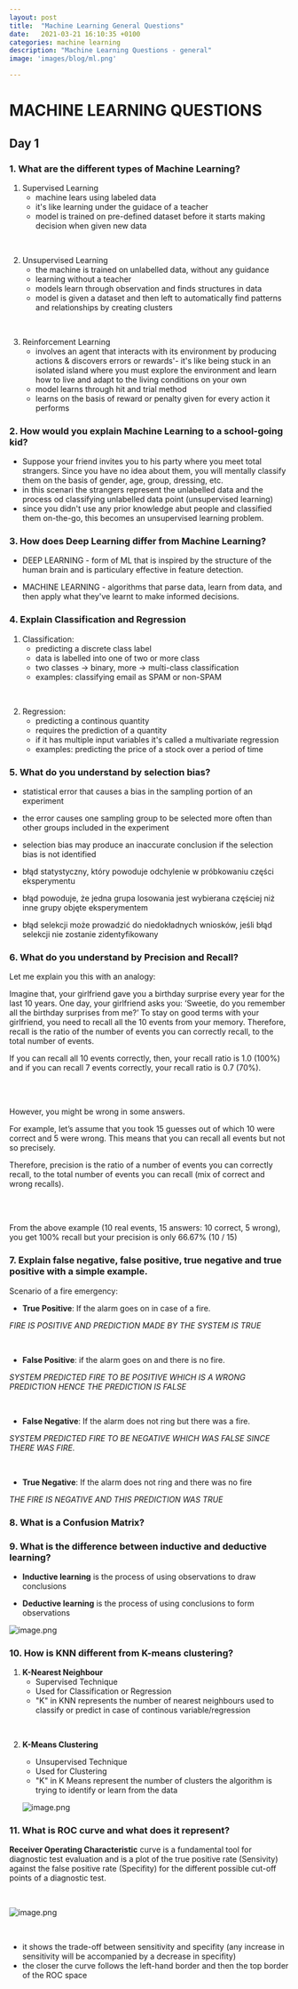 ```yaml
---
layout: post
title:  "Machine Learning General Questions"
date:   2021-03-21 16:10:35 +0100
categories: machine learning
description: "Machine Learning Questions - general"
image: 'images/blog/ml.png'

---
```


# MACHINE LEARNING QUESTIONS

##  Day 1

### 1. What are the different types of Machine Learning?
1. Supervised Learning
    - machine lears using labeled data
    - it's like learning under the guidace of a teacher
    - model is trained on pre-defined dataset before it starts making decision when given new data

<br>

2. Unsupervised Learning
    - the machine is trained on unlabelled data, without any guidance
    - learning without a teacher
    - models learn through observation and finds structures in data
    - model is given a dataset and then left to automatically find patterns and relationships by creating clusters

<br>

3. Reinforcement Learning
    - involves an agent that interacts with its environment by producing actions & discovers errors or rewards'- it's like being stuck in an isolated island where you must explore the environment and learn how to live and adapt to the living conditions on your own
    - model learns through hit and trial method
    - learns on the basis of reward or penalty given for every action it performs

### 2. How would you explain Machine Learning to a school-going kid?
- Suppose your friend invites you to his party where you meet total strangers.
Since you have no idea about them, you will mentally classify them on the basis of gender, age, group, dressing, etc.
- in this scenari the strangers represent the unlabelled data and the process od classifying unlabelled data point (unsupervised learning)
- since you didn't use any prior knowledge abut people and classified them on-the-go, this becomes an unsupervised learning problem.

### 3.  How does Deep Learning differ from Machine Learning?
- DEEP LEARNING - form of ML that is inspired by the structure of the human brain and is particulary effective in feature detection.

- MACHINE LEARNING - algorithms that parse data, learn from data, and then apply what they've learnt to make informed decisions.

### 4. Explain Classification and Regression
1. Classification:
    - predicting a discrete class label
    - data is labelled into one of two or more class
    - two classes -> binary, more -> multi-class classification
    - examples: classifying email as SPAM or non-SPAM

<br>

2. Regression:
    - predicting a continous quantity
    - requires the prediction of a quantity
    - if it has multiple input variables it's called a multivariate regression
    - examples: predicting the price of a stock over a period of time

### 5. What do you understand by selection bias?
- statistical error that causes a bias in the sampling portion of an experiment
- the error causes one sampling group to be selected more often than other groups included in the experiment
- selection bias may produce an inaccurate conclusion if the selection bias is not identified

- błąd statystyczny, który powoduje odchylenie w próbkowaniu części eksperymentu
- błąd powoduje, że jedna grupa losowania jest wybierana częściej niż inne grupy objęte eksperymentem
- błąd selekcji może prowadzić do niedokładnych wniosków, jeśli błąd selekcji nie zostanie zidentyfikowany

### 6. What do you understand by Precision and Recall?
Let me explain you this with an analogy:

Imagine that, your girlfriend gave you a birthday surprise every year for the last 10 years. One day, your girlfriend asks you: ‘Sweetie, do you remember all the birthday surprises from me?’
To stay on good terms with your girlfriend, you need to recall all the 10 events from your memory. Therefore, recall is the ratio of the number of events you can correctly recall, to the total number of events.

If you can recall all 10 events correctly, then, your recall ratio is 1.0 (100%) and if you can recall 7 events correctly, your recall ratio is 0.7 (70%).

<br><br>

However, you might be wrong in some answers.


For example, let’s assume that you took 15 guesses out of which 10 were correct and 5 were wrong. This means that you can recall all events but not so precisely.

Therefore, precision is the ratio of a number of events you can correctly recall, to the total number of events you can recall (mix of correct and wrong recalls).

<br><br>

From the above example (10 real events, 15 answers: 10 correct, 5 wrong), you get 100% recall but your precision is only 66.67% (10 / 15)

### 7. Explain false negative, false positive, true negative and true positive with a simple example.
Scenario of a fire emergency:

- **True Positive**: If the alarm goes on in case of a fire.

*FIRE IS POSITIVE AND PREDICTION MADE BY THE SYSTEM IS TRUE*

<br>

- **False Positive**: if the alarm goes on and there is no fire.

*SYSTEM PREDICTED FIRE TO BE POSITIVE WHICH IS A WRONG PREDICTION HENCE THE PREDICTION IS FALSE*

<br>

- **False Negative**: If the alarm does not ring but there was a fire.

*SYSTEM PREDICTED FIRE TO BE NEGATIVE WHICH WAS FALSE SINCE THERE WAS FIRE.*

<br>

- **True Negative**: If the alarm does not ring and there was no fire

*THE FIRE IS NEGATIVE AND THIS PREDICTION WAS TRUE*

### 8. What is a Confusion Matrix?


### 9. What is the difference between inductive and deductive learning?

- **Inductive learning** is the process of using observations to draw conclusions

- **Deductive learning** is the process of using conclusions to form observations

![image.png](attachment:image.png)

### 10. How is KNN different from K-means clustering?
1. **K-Nearest Neighbour**
    - Supervised Technique
    - Used for Classification or Regression
    - "K" in KNN represents the number of nearest neighbours used to classify or predict in case of continous variable/regression
    
<br>

2. **K-Means Clustering**
    - Unsupervised Technique
    - Used for Clustering
    - "K" in K Means represent the number of clusters the algorithm is trying to identify or learn from the data
    
    ![image.png](attachment:image.png)

### 11. What is ROC curve and what does it represent?
**Receiver Operating Characteristic** curve is a fundamental tool for diagnostic test evaluation and is a plot of the true positive rate (Sensivity) against the false positive rate (Specifity) for the different possible cut-off points of a diagnostic test.

<br>

![image.png](attachment:image.png)

<br>

- it shows the trade-off between sensitivity and specifity (any increase in sensitivity will be accompanied by a decrease in specifity)
- the closer the curve follows the left-hand border and then the top border of the ROC space


```python

```
